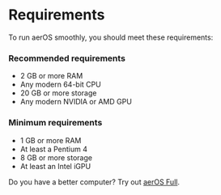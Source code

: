 # Requirements
To run aerOS smoothly, you should meet these requirements:

### Recommended requirements
* 2 GB or more RAM
* Any modern 64-bit CPU
* 20 GB or more storage
* Any modern NVIDIA or AMD GPU

### Minimum requirements
* 1 GB or more RAM
* At least a Pentium 4
* 8 GB or more storage
* At least an Intel iGPU

Do you have a better computer? Try out [aerOS Full](https://github.com/hewol/aerOS).<br>
